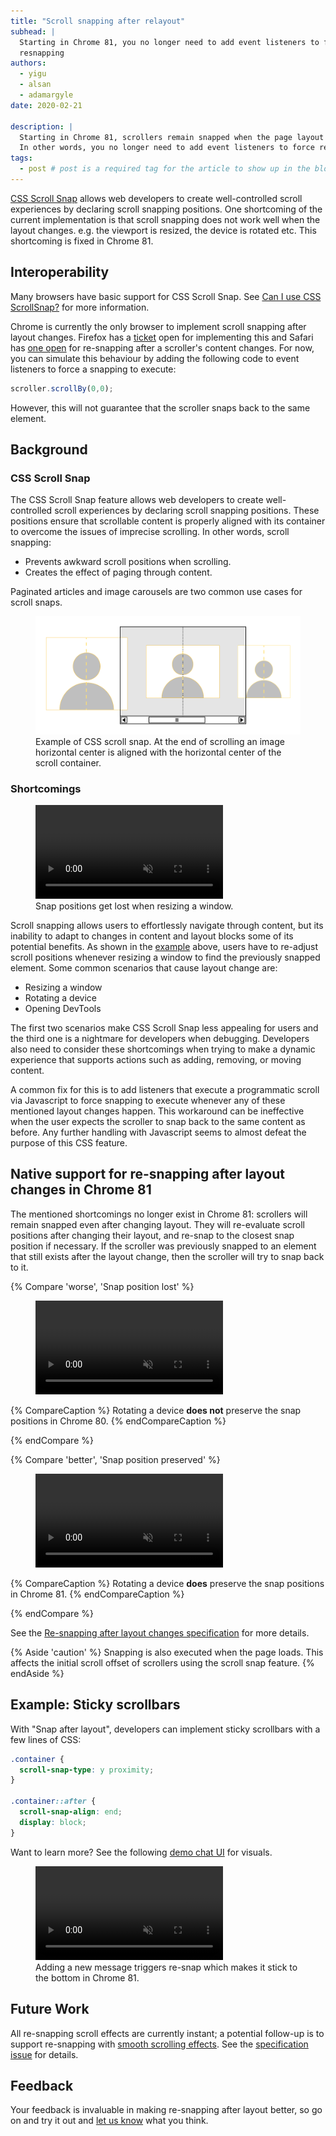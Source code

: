 ```yaml
---
title: "Scroll snapping after relayout"
subhead: |
  Starting in Chrome 81, you no longer need to add event listeners to force
  resnapping
authors:
  - yigu
  - alsan
  - adamargyle
date: 2020-02-21

description: |
  Starting in Chrome 81, scrollers remain snapped when the page layout changes.
  In other words, you no longer need to add event listeners to force resnapping.
tags:
  - post # post is a required tag for the article to show up in the blog.
---
```


[CSS Scroll Snap](https://developers.google.com/web/updates/2018/07/css-scroll-snap)
allows web developers to create well-controlled scroll experiences by declaring
scroll snapping positions. One shortcoming of the current implementation is that
scroll snapping does not work well when the layout changes. e.g. the viewport is
resized, the device is rotated etc. This shortcoming is fixed in Chrome 81.

## Interoperability
Many browsers have basic support for CSS Scroll Snap. See [Can I use CSS
ScrollSnap?](https://caniuse.com/#feat=css-snappoints) for more information.

Chrome is currently the only browser to implement scroll snapping after layout
changes.  Firefox has a
[ticket](https://bugzilla.mozilla.org/show_bug.cgi?id=1530253) open for
implementing this and Safari has [one
open](https://bugs.webkit.org/show_bug.cgi?id=144826) for re-snapping after a
scroller's content changes. For now, you can simulate this behaviour by adding
the following code to event listeners to force a snapping to execute:
```javascript
scroller.scrollBy(0,0);
```
However, this will not guarantee that the scroller snaps back to the same
element.

## Background
### CSS Scroll Snap
The CSS Scroll Snap feature allows web developers to create well-controlled
scroll experiences by declaring scroll snapping positions. These positions
ensure that scrollable content is properly aligned with its container to
overcome the issues of imprecise scrolling. In other words, scroll snapping:
- Prevents awkward scroll positions when scrolling.
- Creates the effect of paging through content.

Paginated articles and image carousels are two common use cases for scroll
snaps.
<figure class="w-figure">
  <img src="./css-scroll-snap-example.png" alt="Example of CSS scroll snap.">
  <figcaption class="w-figcaption">Example of CSS scroll snap. At the end of
    scrolling an image horizontal center is aligned with the horizontal center
    of the scroll container.
  </figcaption>
</figure>

### Shortcomings
<figure class="w-figure w-figure--center">
  <video controls autoplay loop muted class="w-screenshot">
    <source src="./resizing-breaks-snap-positions.webm" type="video/webm;">
    <source src="./resizing-breaks-snap-positions.mp4" type="video/mp4;">
  </video>
 <figcaption class="w-figcaption">
    Snap positions get lost when resizing a window.
  </figcaption>
</figure>

Scroll snapping allows users to effortlessly navigate through content, but its
inability to adapt to changes in content and layout blocks some of its potential
benefits. As shown in the [example](https://codepen.io/argyleink/pen/MWWpOmz)
above, users have to re-adjust scroll positions whenever resizing a window to
find the previously snapped element. Some common scenarios that cause layout
change are:
- Resizing a window
- Rotating a device
- Opening DevTools

The first two scenarios make CSS Scroll Snap less appealing for users and the
third one is a nightmare for developers when debugging. Developers also need to
consider these shortcomings when trying to make a dynamic experience that
supports actions such as adding, removing, or moving content.

A common fix for this is to add listeners that execute a programmatic scroll via
Javascript to force snapping to execute whenever any of these mentioned layout
changes happen. This workaround can be ineffective when the user expects the
scroller to snap back to the same content as before. Any further handling with
Javascript seems to almost defeat the purpose of this CSS feature.

## Native support for re-snapping after layout changes in Chrome 81
The mentioned shortcomings no longer exist in Chrome 81: scrollers will remain
snapped even after changing layout. They will re-evaluate scroll positions after
changing their layout, and re-snap to the closest snap position if necessary. If
the scroller was previously snapped to an element that still exists after the
layout change, then the scroller will try to snap back to it.

<div class="w-columns">
{% Compare 'worse', 'Snap position lost' %}
<figure class="w-figure w-figure--center">
  <video controls autoplay loop muted class="w-screenshot">
    <source src="./snap-positions-lost.webm" type="video/webm;">
    <source src="./snap-positions-lost.mp4" type="video/mp4;">
  </video>
</figure>

{% CompareCaption %}
Rotating a device **does not** preserve the snap positions in Chrome 80.
{% endCompareCaption %}

{% endCompare %}

{% Compare 'better', 'Snap position preserved' %}
<figure class="w-figure w-figure--center">
  <video controls autoplay loop muted class="w-screenshot">
    <source src="./snap-positions-preserved.webm" type="video/webm;">
    <source src="./snap-positions-preserved.mp4" type="video/mp4;">
  </video>
</figure>

{% CompareCaption %}
Rotating a device **does** preserve the snap positions in Chrome 81.
{% endCompareCaption %}

{% endCompare %}
</div>

See the [Re-snapping after layout changes
specification](https://drafts.csswg.org/css-scroll-snap-1/#re-snap) for more
details.

{% Aside 'caution' %} Snapping is also executed when the page loads. This
affects the initial scroll offset of scrollers using the scroll snap feature.
{% endAside %}

## Example: Sticky scrollbars
With "Snap after layout", developers can implement sticky scrollbars with a few
lines of CSS:
```css
.container {
  scroll-snap-type: y proximity;
}

.container::after {
  scroll-snap-align: end;
  display: block;
}
```
Want to learn more? See the following [demo chat
UI](https://codepen.io/argyleink/pen/RwPWqKe) for visuals.

<figure class="w-figure w-figure--center">
  <video controls autoplay loop muted class="w-screenshot">
    <source src="./scroll-snap-bottom.webm" type="video/webm;">
    <source src="./scroll-snap-bottom.mp4" type="video/mp4;">
  </video>
  <figcaption class="w-figcaption">
    Adding a new message triggers re-snap which makes it stick to the bottom in
    Chrome 81.
  </figcaption>
</figure>

## Future Work
All re-snapping scroll effects are currently instant; a potential follow-up is
to support re-snapping with [smooth scrolling
effects](https://developers.google.com/web/updates/2016/02/smooth-scrolling-in-chrome-49).
See the [specification issue](https://github.com/w3c/csswg-drafts/issues/4609)
for details.

## Feedback

Your feedback is invaluable in making re-snapping after layout better, so go on
and try it out and [let us
know](https://bugs.chromium.org/p/chromium/issues/detail?id=866127) what you
think.
